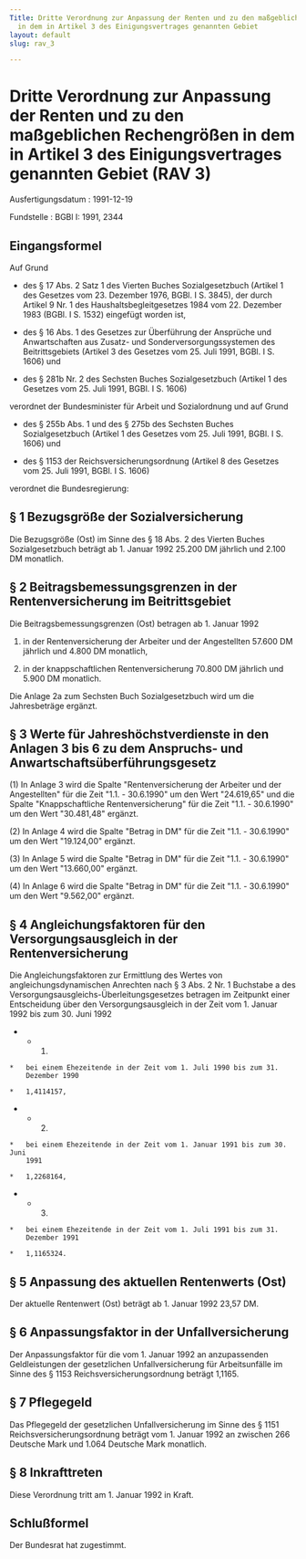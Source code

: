 ```yaml
---
Title: Dritte Verordnung zur Anpassung der Renten und zu den maßgeblichen Rechengrößen
  in dem in Artikel 3 des Einigungsvertrages genannten Gebiet
layout: default
slug: rav_3

---
```


# Dritte Verordnung zur Anpassung der Renten und zu den maßgeblichen Rechengrößen in dem in Artikel 3 des Einigungsvertrages genannten Gebiet (RAV 3)

Ausfertigungsdatum
:   1991-12-19

Fundstelle
:   BGBl I: 1991, 2344



## Eingangsformel

Auf Grund

-   des § 17 Abs. 2 Satz 1 des Vierten Buches Sozialgesetzbuch (Artikel 1
    des Gesetzes vom 23. Dezember 1976, BGBl. I S. 3845), der durch
    Artikel 9 Nr. 1 des Haushaltsbegleitgesetzes 1984 vom 22. Dezember
    1983 (BGBl. I S. 1532) eingefügt worden ist,


-   des § 16 Abs. 1 des Gesetzes zur Überführung der Ansprüche und
    Anwartschaften aus Zusatz- und Sonderversorgungssystemen des
    Beitrittsgebiets (Artikel 3 des Gesetzes vom 25. Juli 1991, BGBl. I S.
    1606) und


-   des § 281b Nr. 2 des Sechsten Buches Sozialgesetzbuch (Artikel 1 des
    Gesetzes vom 25. Juli 1991, BGBl. I S. 1606)



verordnet der Bundesminister für Arbeit und Sozialordnung und auf
Grund

-   des § 255b Abs. 1 und des § 275b des Sechsten Buches Sozialgesetzbuch
    (Artikel 1 des Gesetzes vom 25. Juli 1991, BGBl. I S. 1606) und


-   des § 1153 der Reichsversicherungsordnung (Artikel 8 des Gesetzes vom
    25\. Juli 1991, BGBl. I S. 1606)



verordnet die Bundesregierung:


## § 1 Bezugsgröße der Sozialversicherung

Die Bezugsgröße (Ost) im Sinne des § 18 Abs. 2 des Vierten Buches
Sozialgesetzbuch beträgt ab 1. Januar 1992 25.200 DM jährlich und
2\.100 DM monatlich.


## § 2 Beitragsbemessungsgrenzen in der Rentenversicherung im Beitrittsgebiet

Die Beitragsbemessungsgrenzen (Ost) betragen ab 1. Januar 1992

1.  in der Rentenversicherung der Arbeiter und der Angestellten 57.600 DM
    jährlich und 4.800 DM monatlich,


2.  in der knappschaftlichen Rentenversicherung 70.800 DM jährlich und
    5\.900 DM monatlich.



Die Anlage 2a zum Sechsten Buch Sozialgesetzbuch wird um die
Jahresbeträge ergänzt.


## § 3 Werte für Jahreshöchstverdienste in den Anlagen 3 bis 6 zu dem Anspruchs- und Anwartschaftsüberführungsgesetz

(1) In Anlage 3 wird die Spalte "Rentenversicherung der Arbeiter und
der Angestellten" für die Zeit "1.1. - 30.6.1990" um den Wert
"24.619,65" und die Spalte "Knappschaftliche Rentenversicherung" für
die Zeit "1.1. - 30.6.1990" um den Wert "30.481,48" ergänzt.

(2) In Anlage 4 wird die Spalte "Betrag in DM" für die Zeit "1.1. -
30\.6.1990" um den Wert "19.124,00" ergänzt.

(3) In Anlage 5 wird die Spalte "Betrag in DM" für die Zeit "1.1. -
30\.6.1990" um den Wert "13.660,00" ergänzt.

(4) In Anlage 6 wird die Spalte "Betrag in DM" für die Zeit "1.1. -
30\.6.1990" um den Wert "9.562,00" ergänzt.


## § 4 Angleichungsfaktoren für den Versorgungsausgleich in der Rentenversicherung

Die Angleichungsfaktoren zur Ermittlung des Wertes von
angleichungsdynamischen Anrechten nach § 3 Abs. 2 Nr. 1 Buchstabe a
des Versorgungsausgleichs-Überleitungsgesetzes betragen im Zeitpunkt
einer Entscheidung über den Versorgungsausgleich in der Zeit vom 1.
Januar 1992 bis zum 30. Juni 1992

*    *   1.

    *   bei einem Ehezeitende in der Zeit vom 1. Juli 1990 bis zum 31.
        Dezember 1990

    *   1,4114157,


*    *   2.

    *   bei einem Ehezeitende in der Zeit vom 1. Januar 1991 bis zum 30. Juni
        1991

    *   1,2268164,


*    *   3.

    *   bei einem Ehezeitende in der Zeit vom 1. Juli 1991 bis zum 31.
        Dezember 1991

    *   1,1165324.





## § 5 Anpassung des aktuellen Rentenwerts (Ost)

Der aktuelle Rentenwert (Ost) beträgt ab 1. Januar 1992 23,57 DM.


## § 6 Anpassungsfaktor in der Unfallversicherung

Der Anpassungsfaktor für die vom 1. Januar 1992 an anzupassenden
Geldleistungen der gesetzlichen Unfallversicherung für Arbeitsunfälle
im Sinne des § 1153 Reichsversicherungsordnung beträgt 1,1165.


## § 7 Pflegegeld

Das Pflegegeld der gesetzlichen Unfallversicherung im Sinne des § 1151
Reichsversicherungsordnung beträgt vom 1. Januar 1992 an zwischen 266
Deutsche Mark und 1.064 Deutsche Mark monatlich.


## § 8 Inkrafttreten

Diese Verordnung tritt am 1. Januar 1992 in Kraft.


## Schlußformel

Der Bundesrat hat zugestimmt.

